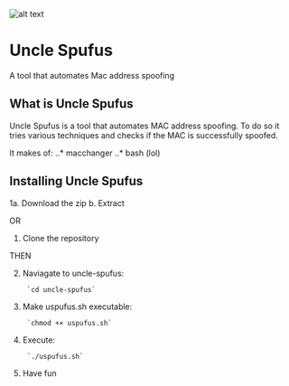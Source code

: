 ![alt text](https://raw.githubusercontent.com/singularthought/uncle-spufus/master/1548635413040.png)

# Uncle Spufus
A tool that automates Mac address spoofing

## What is Uncle Spufus
Uncle Spufus is a tool that automates MAC 
address spoofing. To do so it tries various
techniques and checks if the MAC is successfully
spoofed.


It makes of:
..* macchanger
..* bash (lol)

## Installing Uncle Spufus
1a. Download the zip 
 b. Extract

OR

1. Clone the repository

THEN

2. Naviagate to uncle-spufus:

        `cd uncle-spufus`

3. Make uspufus.sh executable:

        `chmod +× uspufus.sh`

4. Execute:

        `./uspufus.sh`

5. Have fun



